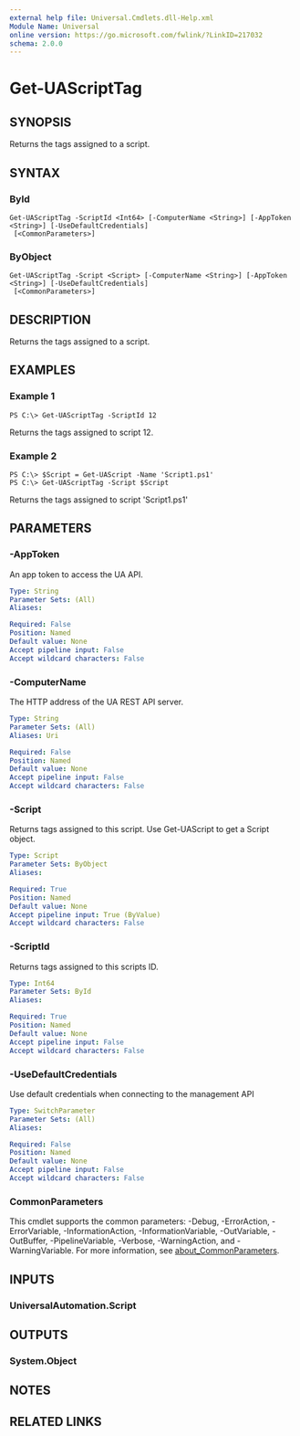 ```yaml
---
external help file: Universal.Cmdlets.dll-Help.xml
Module Name: Universal
online version: https://go.microsoft.com/fwlink/?LinkID=217032
schema: 2.0.0
---
```


# Get-UAScriptTag

## SYNOPSIS
Returns the tags assigned to a script.

## SYNTAX

### ById
```
Get-UAScriptTag -ScriptId <Int64> [-ComputerName <String>] [-AppToken <String>] [-UseDefaultCredentials]
 [<CommonParameters>]
```

### ByObject
```
Get-UAScriptTag -Script <Script> [-ComputerName <String>] [-AppToken <String>] [-UseDefaultCredentials]
 [<CommonParameters>]
```

## DESCRIPTION
Returns the tags assigned to a script.

## EXAMPLES

### Example 1
```
PS C:\> Get-UAScriptTag -ScriptId 12
```

Returns the tags assigned to script 12.

### Example 2
```
PS C:\> $Script = Get-UAScript -Name 'Script1.ps1'
PS C:\> Get-UAScriptTag -Script $Script
```

Returns the tags assigned to script 'Script1.ps1'

## PARAMETERS

### -AppToken
An app token to access the UA API.

```yaml
Type: String
Parameter Sets: (All)
Aliases:

Required: False
Position: Named
Default value: None
Accept pipeline input: False
Accept wildcard characters: False
```

### -ComputerName
The HTTP address of the UA REST API server.

```yaml
Type: String
Parameter Sets: (All)
Aliases: Uri

Required: False
Position: Named
Default value: None
Accept pipeline input: False
Accept wildcard characters: False
```

### -Script
Returns tags assigned to this script.
Use Get-UAScript to get a Script object.

```yaml
Type: Script
Parameter Sets: ByObject
Aliases:

Required: True
Position: Named
Default value: None
Accept pipeline input: True (ByValue)
Accept wildcard characters: False
```

### -ScriptId
Returns tags assigned to this scripts ID.

```yaml
Type: Int64
Parameter Sets: ById
Aliases:

Required: True
Position: Named
Default value: None
Accept pipeline input: False
Accept wildcard characters: False
```

### -UseDefaultCredentials
Use default credentials when connecting to the management API

```yaml
Type: SwitchParameter
Parameter Sets: (All)
Aliases:

Required: False
Position: Named
Default value: None
Accept pipeline input: False
Accept wildcard characters: False
```

### CommonParameters
This cmdlet supports the common parameters: -Debug, -ErrorAction, -ErrorVariable, -InformationAction, -InformationVariable, -OutVariable, -OutBuffer, -PipelineVariable, -Verbose, -WarningAction, and -WarningVariable. For more information, see [about_CommonParameters](http://go.microsoft.com/fwlink/?LinkID=113216).

## INPUTS

### UniversalAutomation.Script
## OUTPUTS

### System.Object
## NOTES

## RELATED LINKS
